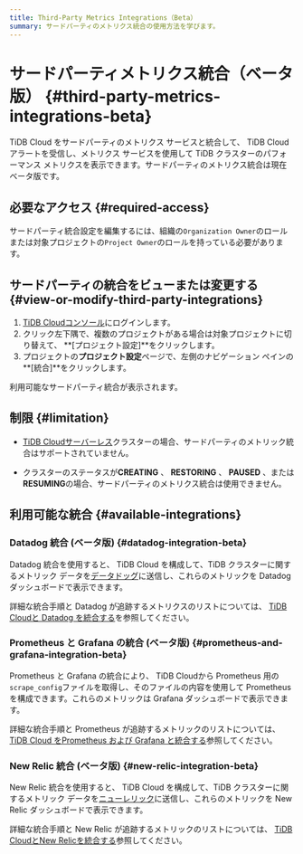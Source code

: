 ```yaml
---
title: Third-Party Metrics Integrations（Beta）
summary: サードパーティのメトリクス統合の使用方法を学びます。
---
```


# サードパーティメトリクス統合（ベータ版） {#third-party-metrics-integrations-beta}

TiDB Cloud をサードパーティのメトリクス サービスと統合して、 TiDB Cloudアラートを受信し、メトリクス サービスを使用して TiDB クラスターのパフォーマンス メトリクスを表示できます。サードパーティのメトリクス統合は現在ベータ版です。

## 必要なアクセス {#required-access}

サードパーティ統合設定を編集するには、組織の`Organization Owner`のロールまたは対象プロジェクトの`Project Owner`のロールを持っている必要があります。

## サードパーティの統合をビューまたは変更する {#view-or-modify-third-party-integrations}

1.  [TiDB Cloudコンソール](https://tidbcloud.com)にログインします。
2.  クリック<mdsvgicon name="icon-left-projects">左下隅で、複数のプロジェクトがある場合は対象プロジェクトに切り替えて、 **[プロジェクト設定]**をクリックします。</mdsvgicon>
3.  プロジェクトの**プロジェクト設定**ページで、左側のナビゲーション ペインの**[統合]**をクリックします。

利用可能なサードパーティ統合が表示されます。

## 制限 {#limitation}

-   [TiDB Cloudサーバーレス](/tidb-cloud/select-cluster-tier.md#tidb-cloud-serverless)クラスターの場合、サードパーティのメトリック統合はサポートされていません。

-   クラスターのステータスが**CREATING** 、 **RESTORING** 、 **PAUSED** 、または**RESUMING**の場合、サードパーティのメトリクス統合は使用できません。

## 利用可能な統合 {#available-integrations}

### Datadog 統合 (ベータ版) {#datadog-integration-beta}

Datadog 統合を使用すると、 TiDB Cloud を構成して、TiDB クラスターに関するメトリック データを[データドッグ](https://www.datadoghq.com/)に送信し、これらのメトリックを Datadog ダッシュボードで表示できます。

詳細な統合手順と Datadog が追跡するメトリクスのリストについては、 [TiDB Cloudと Datadog を統合する](/tidb-cloud/monitor-datadog-integration.md)を参照してください。

### Prometheus と Grafana の統合 (ベータ版) {#prometheus-and-grafana-integration-beta}

Prometheus と Grafana の統合により、 TiDB Cloudから Prometheus 用の`scrape_config`ファイルを取得し、そのファイルの内容を使用して Prometheus を構成できます。これらのメトリックは Grafana ダッシュボードで表示できます。

詳細な統合手順と Prometheus が追跡するメトリックのリストについては、 [TiDB Cloud をPrometheus および Grafana と統合する](/tidb-cloud/monitor-prometheus-and-grafana-integration.md)参照してください。

### New Relic 統合 (ベータ版) {#new-relic-integration-beta}

New Relic 統合を使用すると、 TiDB Cloud を構成して、TiDB クラスターに関するメトリック データを[ニューレリック](https://newrelic.com/)に送信し、これらのメトリックを New Relic ダッシュボードで表示できます。

詳細な統合手順と New Relic が追跡するメトリックのリストについては、 [TiDB CloudとNew Relicを統合する](/tidb-cloud/monitor-new-relic-integration.md)参照してください。

